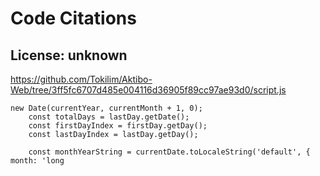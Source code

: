 # Code Citations

## License: unknown
https://github.com/Tokilim/Aktibo-Web/tree/3ff5fc6707d485e004116d36905f89cc97ae93d0/script.js

```
new Date(currentYear, currentMonth + 1, 0);
    const totalDays = lastDay.getDate();
    const firstDayIndex = firstDay.getDay();
    const lastDayIndex = lastDay.getDay();

    const monthYearString = currentDate.toLocaleString('default', { month: 'long
```

